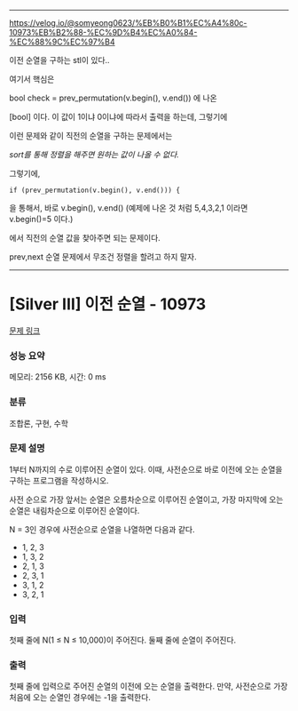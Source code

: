 ****************************

https://velog.io/@somyeong0623/%EB%B0%B1%EC%A4%80c-10973%EB%B2%88-%EC%9D%B4%EC%A0%84-%EC%88%9C%EC%97%B4

이전 순열을 구하는 stl이 있다..

여기서 핵심은 


bool check = prev_permutation(v.begin(), v.end()) 에 나온

[bool] 이다. 이 값이 1이냐 0이냐에 따라서 출력을 하는데, 그렇기에

이런 문제와 같이 직전의 순열을 구하는 문제에서는 

 *sort를 통해 정렬을 해주면 원하는 값이 나올 수 없다.*

그렇기에,

    if (prev_permutation(v.begin(), v.end())) {


을 통해서, 바로 v.begin(), v.end() 
(예제에 나온 것 처럼 5,4,3,2,1 이라면 v.begin()=5 이다.)

에서 직전의 순열 값을 찾아주면 되는 문제이다.

 prev,next 순열 문제에서 무조건 정렬을 할려고 하지 말자.


*******************************




# [Silver III] 이전 순열 - 10973 

[문제 링크](https://www.acmicpc.net/problem/10973) 

### 성능 요약

메모리: 2156 KB, 시간: 0 ms

### 분류

조합론, 구현, 수학

### 문제 설명

<p>1부터 N까지의 수로 이루어진 순열이 있다. 이때, 사전순으로 바로 이전에 오는 순열을 구하는 프로그램을 작성하시오.</p>

<p>사전 순으로 가장 앞서는 순열은 오름차순으로 이루어진 순열이고, 가장 마지막에 오는 순열은 내림차순으로 이루어진 순열이다.</p>

<p>N = 3인 경우에 사전순으로 순열을 나열하면 다음과 같다.</p>

<ul>
	<li>1, 2, 3</li>
	<li>1, 3, 2</li>
	<li>2, 1, 3</li>
	<li>2, 3, 1</li>
	<li>3, 1, 2</li>
	<li>3, 2, 1</li>
</ul>

### 입력 

 <p>첫째 줄에 N(1 ≤ N ≤ 10,000)이 주어진다. 둘째 줄에 순열이 주어진다.</p>

### 출력 

 <p>첫째 줄에 입력으로 주어진 순열의 이전에 오는 순열을 출력한다. 만약, 사전순으로 가장 처음에 오는 순열인 경우에는 -1을 출력한다.</p>

